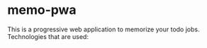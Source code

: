 # memo-pwa

This is a progressive web application to memorize your todo jobs. Technologies that are used:
